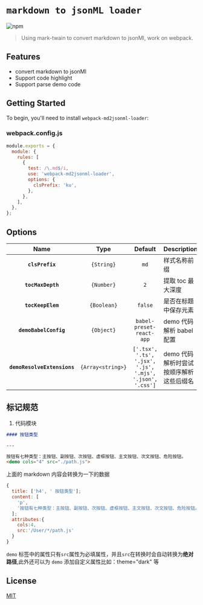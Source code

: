# `markdown to jsonML loader`

![npm](https://img.shields.io/npm/v/webpack-md2jsonml-loader?color=rgb%280%2C%20126%2C%20198%29&style=flat-square)

> Using mark-twain to convert markdown to jsonMl, work on webpack.

## Features

- convert markdown to jsonMl
- Support code highlight
- Support parse demo code

## Getting Started

To begin, you'll need to install `webpack-md2jsonml-loader`:

### webpack.config.js

```javascript
module.exports = {
  module: {
    rules: [
      {
        test: /\.md$/i,
        use: 'webpack-md2jsonml-loader',
        options: {
          clsPrefix: 'ku',
        },
      },
    ],
  },
};
```

## Options

|            Name             |       Type        |                          Default                          | Description                             |
| :-------------------------: | :---------------: | :-------------------------------------------------------: | :-------------------------------------- |
|       **`clsPrefix`**       |    `{String}`     |                           `md`                            | 样式名称前缀                            |
|      **`tocMaxDepth`**      |    `{Number}`     |                            `2`                            | 提取 toc 最大深度                       |
|      **`tocKeepElem`**      |    `{Boolean}`    |                          `false`                          | 是否在标题中保存元素                    |
|    **`demoBabelConfig`**    |    `{Object}`     |                 `babel-preset-react-app`                  | demo 代码解析 babel 配置                |
| **`demoResolveExtensions`** | `{Array<string>}` | `['.tsx', '.ts', '.jsx', '.js', '.mjs', '.json', '.css']` | demo 代码解析时尝试按顺序解析这些后缀名 |

## 标记规范

1. 代码模块

```markdown
#### 按钮类型

---

按钮有七种类型：主按钮、副按钮、次按钮、虚框按钮、主文按钮、次文按钮、危险按钮。
<demo cols="4" src="./path.js">
```

上面的 markdown 内容会转换为一下的数据

```javascript
{
  title: ['h4', ' 按钮类型'];
  content: [
    'p',
    '按钮有七种类型：主按钮、副按钮、次按钮、虚框按钮、主文按钮、次文按钮、危险按钮。',
  ];
  attributes:{
    cols:4,
    src:'/User/*/path.js'
  }
}
```

`demo` 标签中的属性只有`src`属性为必填属性，并且`src`在转换时会自动转换为**绝对路径**,此外还可以为 `demo` 添加自定义属性比如：theme="dark" 等

## License

[MIT](https://github.com/michaelycy/md2jsonml-loader/blob/master/LICENSE)
